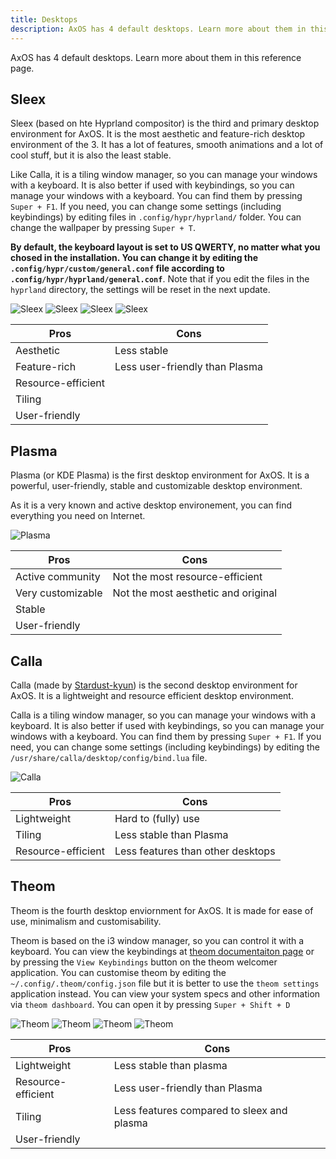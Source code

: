 ```yaml
---
title: Desktops
description: AxOS has 4 default desktops. Learn more about them in this reference page.
---
```


AxOS has 4 default desktops. Learn more about them in this reference page.

## Sleex

Sleex (based on hte Hyprland compositor) is the third and primary desktop environment for AxOS. It is the most aesthetic and feature-rich desktop environment of the 3. It has a lot of features, smooth animations and a lot of cool stuff, but it is also the least stable.

Like Calla, it is a tiling window manager, so you can manage your windows with a keyboard. It is also better if used with keybindings, so you can manage your windows with a keyboard. You can find them by pressing `Super + F1`. If you need, you can change some settings (including keybindings) by editing files in `.config/hypr/hyprland/` folder. You can change the wallpaper by pressing `Super + T`.

**By default, the keyboard layout is set to US QWERTY, no matter what you chosed in the installation. You can change it by editing the `.config/hypr/custom/general.conf` file according to `.config/hypr/hyprland/general.conf`**. Note that if you edit the files in the `hyprland` directory, the settings will be reset in the next update.

![Sleex](../../../assets/desktops/sleex1.png)
![Sleex](../../../assets/dashboard/sleex_dashboard.gif)
![Sleex](../../../assets/desktops/sleex3.png)
![Sleex](../../../assets/desktops/sleex4.gif)

| Pros               | Cons                           |
| ------------------ | ------------------------------ |
| Aesthetic          | Less stable                    |
| Feature-rich       | Less user-friendly than Plasma |
| Resource-efficient |                                |
| Tiling             |                                |
| User-friendly      |                                |

## Plasma

Plasma (or KDE Plasma) is the first desktop environment for AxOS. It is a powerful, user-friendly, stable and customizable desktop environment.

As it is a very known and active desktop environement, you can find everything you need on Internet.

![Plasma](../../../assets/desktops/plasma1.png)

| Pros              | Cons                                |
| ----------------- | ----------------------------------- |
| Active community  | Not the most resource-efficient     |
| Very customizable | Not the most aesthetic and original |
| Stable            |                                     |
| User-friendly     |                                     |

## Calla

Calla (made by [Stardust-kyun](https://github.com/Stardust-kyun)) is the second desktop environment for AxOS. It is a lightweight and resource efficient desktop environment.

Calla is a tiling window manager, so you can manage your windows with a keyboard. It is also better if used with keybindings, so you can manage your windows with a keyboard. You can find them by pressing `Super + F1`. If you need, you can change some settings (including keybindings) by editing the `/usr/share/calla/desktop/config/bind.lua` file.

![Calla](../../../assets/desktops/calla.png)

| Pros               | Cons                              |
| ------------------ | --------------------------------- |
| Lightweight        | Hard to (fully) use               |
| Tiling             | Less stable than Plasma           |
| Resource-efficient | Less features than other desktops |

## Theom

Theom is the fourth desktop enviornment for AxOS. It is made for ease of use, minimalism and customisability.

Theom is based on the i3 window manager, so you can control it with a keyboard. You can view the keybindings at [theom documentaiton page](https://www.axos-project.com/docs/guides/theom/) or by pressing the `View Keybindings` button on the theom welcomer application. You can customise theom by editing the `~/.config/.theom/config.json` file but it is better to use the `theom settings` application instead. You can view your system specs and other information via `theom dashboard`. You can open it by pressing `Super + Shift + D`

![Theom](../../../assets/desktops/theom1.png)
![Theom](../../../assets/desktops/theom2.png)
![Theom](../../../assets/desktops/theom3.png)
![Theom](../../../assets/desktops/theom4.png)

| Pros               | Cons                                       |
| ------------------ | ------------------------------------------ |
| Lightweight        | Less stable than plasma                    |
| Resource-efficient | Less user-friendly than Plasma             |
| Tiling             | Less features compared to sleex and plasma |
| User-friendly      |                                            |
